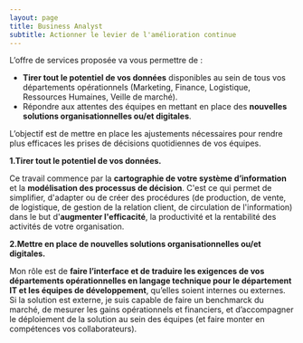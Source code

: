 ```yaml
---
layout: page
title: Business Analyst
subtitle: Actionner le levier de l'amélioration continue
---
```


L’offre de services proposée va vous permettre de :

* **Tirer tout le potentiel de vos données** disponibles au sein de tous vos départements opérationnels (Marketing, Finance, Logistique, Ressources Humaines, Veille de marché). 
* Répondre aux attentes des équipes en mettant en place des **nouvelles solutions organisationnelles ou/et digitales**. 

L’objectif est de mettre en place les ajustements nécessaires pour rendre plus efficaces les prises de décisions quotidiennes de vos équipes. 

__1.Tirer tout le potentiel de vos données.__ 

Ce travail commence par la **cartographie de votre système d’information** et la **modélisation des processus de décision**. C'est ce qui permet de simplifier, d'adapter ou de créer des procédures (de production, de vente, de logistique, de gestion de la relation client, de circulation de l'information) dans le but d'**augmenter l'efficacité**, la productivité et la rentabilité des activités de votre organisation.  

__2.Mettre en place de nouvelles solutions organisationnelles ou/et digitales.__ 

Mon rôle est de **faire l’interface et de traduire les exigences de vos départements opérationnelles en langage technique pour le département IT et les équipes de développement**, qu’elles soient internes ou externes. Si la solution est externe, je suis capable de faire un benchmarck du marché, de mesurer les gains opérationnels et financiers, et d’accompagner le déploiement de la solution au sein des équipes (et faire monter en compétences vos collaborateurs). 
 
